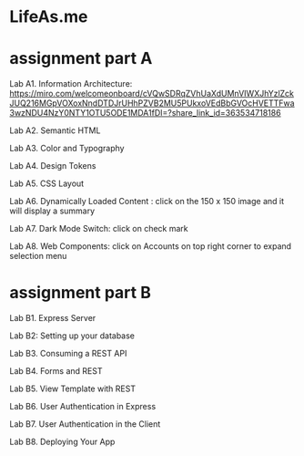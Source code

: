 # LifeAs.me

# assignment part A

Lab A1. Information Architecture: https://miro.com/welcomeonboard/cVQwSDRqZVhUaXdUMnVIWXJhYzlZckJUQ216MGpVOXoxNndDTDJrUHhPZVB2MU5PUkxoVEdBbGVOcHVETTFwa3wzNDU4NzY0NTY1OTU5ODE1MDA1fDI=?share_link_id=363534718186

Lab A2. Semantic HTML

Lab A3. Color and Typography

Lab A4. Design Tokens

Lab A5. CSS Layout

Lab A6. Dynamically Loaded Content : click on the 150 x 150 image and it will display a summary

Lab A7. Dark Mode Switch: click on check mark

Lab A8. Web Components: click on Accounts on top right corner to expand selection menu


# assignment part B

Lab B1. Express Server

Lab B2: Setting up your database

Lab B3. Consuming a REST API

Lab B4. Forms and REST

Lab B5. View Template with REST

Lab B6. User Authentication in Express

Lab B7. User Authentication in the Client

Lab B8. Deploying Your App